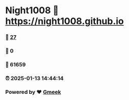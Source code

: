 # Night1008 :link: https://night1008.github.io 
### :page_facing_up: [27](https://night1008.github.io/tag.html) 
### :speech_balloon: 0 
### :hibiscus: 61659 
### :alarm_clock: 2025-01-13 14:44:14 
### Powered by :heart: [Gmeek](https://github.com/Meekdai/Gmeek)
